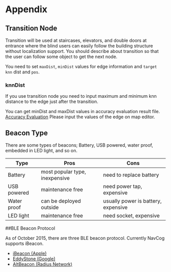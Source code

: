 <!--
The MIT License (MIT)

Copyright (c) 2014, 2015 IBM Corporation
Permission is hereby granted, free of charge, to any person obtaining a copy
of this software and associated documentation files (the "Software"), to deal
in the Software without restriction, including without limitation the rights
to use, copy, modify, merge, publish, distribute, sublicense, and/or sell
copies of the Software, and to permit persons to whom the Software is
furnished to do so, subject to the following conditions:

The above copyright notice and this permission notice shall be included in all
copies or substantial portions of the Software.

THE SOFTWARE IS PROVIDED "AS IS", WITHOUT WARRANTY OF ANY KIND, EXPRESS OR
IMPLIED, INCLUDING BUT NOT LIMITED TO THE WARRANTIES OF MERCHANTABILITY,
FITNESS FOR A PARTICULAR PURPOSE AND NONINFRINGEMENT. IN NO EVENT SHALL THE
AUTHORS OR COPYRIGHT HOLDERS BE LIABLE FOR ANY CLAIM, DAMAGES OR OTHER
LIABILITY, WHETHER IN AN ACTION OF CONTRACT, TORT OR OTHERWISE, ARISING FROM,
OUT OF OR IN CONNECTION WITH THE SOFTWARE OR THE USE OR OTHER DEALINGS IN THE
SOFTWARE.
-->


# Appendix


## <a name="transition"></a>Transition Node

Transition will be used at staircases, elevators, and double doors at entrance where the blind users can easily follow the building structure without localization support.
You should describe about transition so that the user can follow some object to get the next node.

You need to set `maxDist`, `minDist` values for edge information and `target knn` dist and `pos`.


### <a name="knnDist"></a>knnDist

If you use transition node you need to input maximum and minimum knn distance to the edge just after the transition.

You can get minDist and maxDist values in accuracy evaluation result file.
[Accuracy Evaluation](beacon.md#acc_eval)
Please input the values of the edge on map editor.


## Beacon Type

There are some types of beacons; Battery, USB powered, water proof, embedded in LED light, and so on.

Type | Pros | Cons
---|---|---
Battery|most popular type, inexpensive|need to replace battery
USB powered|maintenance free|need power tap, expensive
Water proof|can be deployed outside|usually power is battery, expensive
LED light|maintenance free|need socket, expensive

##BLE Beacon Protocol

As of October 2015, there are three BLE beacon protocol. Currently NavCog supports iBeacon.

* [iBeacon (Apple)](https://developer.apple.com/ibeacon/)
* [EddyStone (Google)](https://developers.google.com/beacons/?hl=en)
* [AltBeacon (Radius Network)](http://altbeacon.org)
